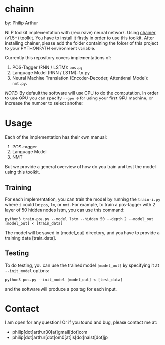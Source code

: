 # chainn
by: Philip Arthur

NLP toolkit implementation with (recursive) neural network. Using [chainer](https://github.com/pfnet/chainer) (v1.5+) toolkit.
You have to install it firstly in order to use this toolkit.
After installing chainer, please add the folder containing the folder of this project to your PYTHONPATH environment variable.

Currently this repository covers implementations of:

 1. POS-Tagger (RNN / LSTM): ```pos.py```
 2. Language Model (RNN / LSTM): ```lm.py```
 3. Neural Machine Translation (Encoder-Decoder, Attentional Model): ```nmt.py```.

*NOTE:*
By default the software will use CPU to do the computation. In order to use GPU you can specify ```--gpu 0``` for using your first GPU machine, or increase the number to select another.

# Usage
Each of the implementation has their own manual:

 1. POS-tagger
 2. Language Model
 3. NMT

But we provide a general overview of how do you train and test the model using this toolkit.
## Training
For each implementation, you can train the model by running the ```train-i.py``` where ```i``` could be ```pos```, ```lm```, or ```nmt```. For example, to train a pos-tagger with 2 layer of 50 hidden nodes lstm, you can use this command:

```python3 train-pos.py --model lstm --hidden 50 --depth 2 --model_out [model_out] < [train_data]```

The model will be saved in [model\_out] directory, and you have to provide a training data [train\_data].

## Testing
To do testing, you can use the trained model ```[model_out]``` by specifying it at ```--init_model``` options:

```python3 pos.py --init_model [model_out] < [test_data]```

and the software will produce a pos tag for each input.


# Contact
I am open for any question! Or if you found and bug, please contact me at:

* philip[dot]arthur30[at]gmail[dot]com
* philip[dot]arthur[dot]om0[at]is[dot]naist[dot]jp

